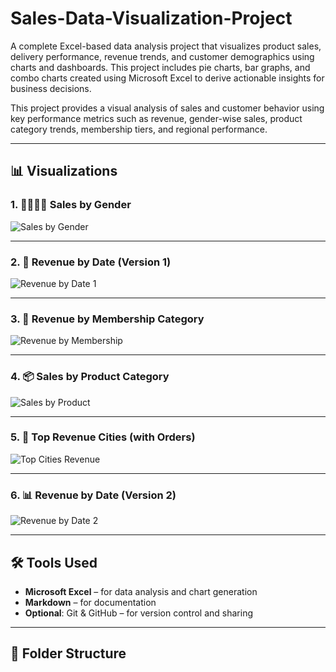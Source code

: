 # Sales-Data-Visualization-Project
A complete Excel-based data analysis project that visualizes product sales, delivery performance, revenue trends, and customer demographics using charts and dashboards. This project includes pie charts, bar graphs, and combo charts created using Microsoft Excel to derive actionable insights for business decisions.

This project provides a visual analysis of sales and customer behavior using key performance metrics such as revenue, gender-wise sales, product category trends, membership tiers, and regional performance.

---

## 📊 Visualizations

### 1. 🧍‍♂️🧍‍♀️ Sales by Gender
![Sales by Gender](charts/sales_gender.png)

---

### 2. 📅 Revenue by Date (Version 1)
![Revenue by Date 1](charts/revenue_by_date_1.png)

---

### 3. 🏅 Revenue by Membership Category
![Revenue by Membership](charts/revenue_by_membership.png)

---

### 4. 📦 Sales by Product Category
![Sales by Product](charts/sales_by_product.png)

---

### 5. 🌆 Top Revenue Cities (with Orders)
![Top Cities Revenue](charts/top_cities.png)

---

### 6. 📊 Revenue by Date (Version 2)
![Revenue by Date 2](charts/revenue_by_date_2.png)

---

## 🛠️ Tools Used

- **Microsoft Excel** – for data analysis and chart generation
- **Markdown** – for documentation
- **Optional**: Git & GitHub – for version control and sharing

---

## 📁 Folder Structure

